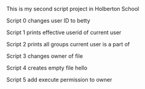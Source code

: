 This is my second script project in Holberton School

Script 0 changes user ID to betty

Script 1 prints effective userid of current user

Script 2 prints all groups current user is a part of

Script 3 changes owner of file

Script 4 creates empty file hello

Script 5 add execute permission to owner